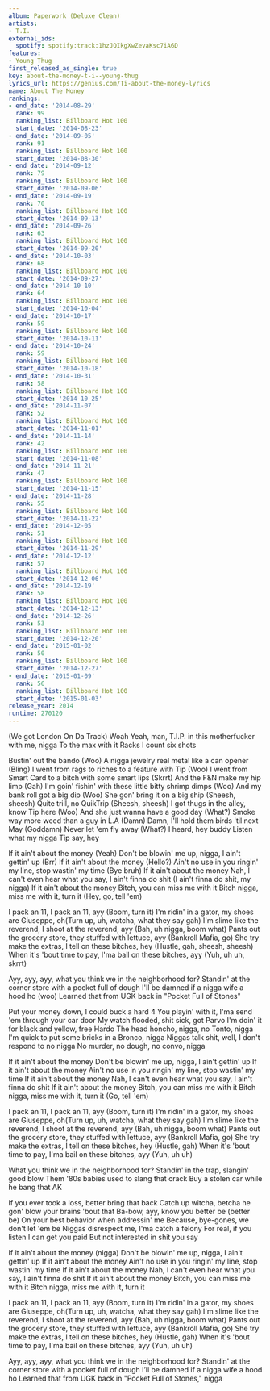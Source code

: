 ```yaml
---
album: Paperwork (Deluxe Clean)
artists:
- T.I.
external_ids:
  spotify: spotify:track:1hzJQIkgXwZevaKsc7iA6D
features:
- Young Thug
first_released_as_single: true
key: about-the-money-t-i--young-thug
lyrics_url: https://genius.com/Ti-about-the-money-lyrics
name: About The Money
rankings:
- end_date: '2014-08-29'
  rank: 99
  ranking_list: Billboard Hot 100
  start_date: '2014-08-23'
- end_date: '2014-09-05'
  rank: 91
  ranking_list: Billboard Hot 100
  start_date: '2014-08-30'
- end_date: '2014-09-12'
  rank: 79
  ranking_list: Billboard Hot 100
  start_date: '2014-09-06'
- end_date: '2014-09-19'
  rank: 70
  ranking_list: Billboard Hot 100
  start_date: '2014-09-13'
- end_date: '2014-09-26'
  rank: 63
  ranking_list: Billboard Hot 100
  start_date: '2014-09-20'
- end_date: '2014-10-03'
  rank: 68
  ranking_list: Billboard Hot 100
  start_date: '2014-09-27'
- end_date: '2014-10-10'
  rank: 64
  ranking_list: Billboard Hot 100
  start_date: '2014-10-04'
- end_date: '2014-10-17'
  rank: 59
  ranking_list: Billboard Hot 100
  start_date: '2014-10-11'
- end_date: '2014-10-24'
  rank: 59
  ranking_list: Billboard Hot 100
  start_date: '2014-10-18'
- end_date: '2014-10-31'
  rank: 58
  ranking_list: Billboard Hot 100
  start_date: '2014-10-25'
- end_date: '2014-11-07'
  rank: 52
  ranking_list: Billboard Hot 100
  start_date: '2014-11-01'
- end_date: '2014-11-14'
  rank: 42
  ranking_list: Billboard Hot 100
  start_date: '2014-11-08'
- end_date: '2014-11-21'
  rank: 47
  ranking_list: Billboard Hot 100
  start_date: '2014-11-15'
- end_date: '2014-11-28'
  rank: 55
  ranking_list: Billboard Hot 100
  start_date: '2014-11-22'
- end_date: '2014-12-05'
  rank: 51
  ranking_list: Billboard Hot 100
  start_date: '2014-11-29'
- end_date: '2014-12-12'
  rank: 57
  ranking_list: Billboard Hot 100
  start_date: '2014-12-06'
- end_date: '2014-12-19'
  rank: 58
  ranking_list: Billboard Hot 100
  start_date: '2014-12-13'
- end_date: '2014-12-26'
  rank: 53
  ranking_list: Billboard Hot 100
  start_date: '2014-12-20'
- end_date: '2015-01-02'
  rank: 50
  ranking_list: Billboard Hot 100
  start_date: '2014-12-27'
- end_date: '2015-01-09'
  rank: 56
  ranking_list: Billboard Hot 100
  start_date: '2015-01-03'
release_year: 2014
runtime: 270120
---
```

(We got London On Da Track)
Woah
Yeah, man, T.I.P. in this motherfucker with me, nigga
To the max with it
Racks
I count six shots


Bustin' out the bando (Woo)
A nigga jewelry real metal like a can opener (Bling)
I went from rags to riches to a feature with Tip (Woo)
I went from Smart Card to a bitch with some smart lips (Skrrt)
And the F&N make my hip limp (Gah)
I'm goin' fishin' with these little bitty shrimp dimps (Woo)
And my bank roll got a big dip (Woo)
She gon' bring it on a big ship (Sheesh, sheesh)
Quite trill, no QuikTrip (Sheesh, sheesh)
I got thugs in the alley, know Tip here (Woo)
And she just wanna have a good day (What?)
Smoke way more weed than a guy in L.A (Damn)
Damn, I'll hold them birds 'til next May (Goddamn)
Never let 'em fly away (What?)
I heard, hey buddy
Listen what my nigga Tip say, hey


If it ain't about the money (Yeah)
Don't be blowin' me up, nigga, I ain't gettin' up (Brr)
If it ain't about the money (Hello?)
Ain't no use in you ringin' my line, stop wastin' my time (Bye bruh)
If it ain't about the money
Nah, I can't even hear what you say, I ain't finna do shit (I ain't finna do shit, my nigga)
If it ain't about the money
Bitch, you can miss me with it
Bitch nigga, miss me with it, turn it (Hey, go, tell 'em)


I pack an 11, I pack an 11, ayy (Boom, turn it)
I'm ridin' in a gator, my shoes are Giuseppe, oh(Turn up, uh, watcha, what they say gah)
I'm slime like the reverend, I shoot at the reverend, ayy (Bah, uh nigga, boom what)
Pants out the grocery store, they stuffed with lettuce, ayy (Bankroll Mafia, go)
She try make the extras, I tell on these bitches, hey (Hustle, gah, sheesh, sheesh)
When it's 'bout time to pay, I'ma bail on these bitches, ayy (Yuh, uh uh, skrrt)


Ayy, ayy, ayy, what you think we in the neighborhood for?
Standin' at the corner store with a pocket full of dough
I'll be damned if a nigga wife a hood ho (woo)
Learned that from UGK back in "Pocket Full of Stones"


Put your money down, I could buck a hard 4
You playin' with it, I'ma send 'em through your car door
My watch flooded, shit sick, got Parvo
I'm doin' it for black and yellow, free Hardo
The head honcho, nigga, no Tonto, nigga
I'm quick to put some bricks in a Bronco, nigga
Niggas talk shit, well, I don't respond to no nigga
No murder, no dough, no convo, nigga


If it ain't about the money
Don't be blowin' me up, nigga, I ain't gettin' up
If it ain't about the money
Ain't no use in you ringin' my line, stop wastin' my time
If it ain't about the money
Nah, I can't even hear what you say, I ain't finna do shit
If it ain't about the money
Bitch, you can miss me with it
Bitch nigga, miss me with it, turn it (Go, tell 'em)


I pack an 11, I pack an 11, ayy (Boom, turn it)
I'm ridin' in a gator, my shoes are Giuseppe, oh(Turn up, uh, watcha, what they say gah)
I'm slime like the reverend, I shoot at the reverend, ayy (Bah, uh nigga, boom what)
Pants out the grocery store, they stuffed with lettuce, ayy (Bankroll Mafia, go)
She try make the extras, I tell on these bitches, hey (Hustle, gah)
When it's 'bout time to pay, I'ma bail on these bitches, ayy (Yuh, uh uh)


What you think we in the neighborhood for?
Standin' in the trap, slangin' good blow
Them '80s babies used to slang that crack
Buy a stolen car while he bang that AK


If you ever took a loss, better bring that back
Catch up witcha, betcha he gon' blow your brains 'bout that
Ba-bow, ayy, know you better be (better be)
On your best behavior when addressin' me
Because, bye-gones, we don't let 'em be
Niggas disrespect me, I'ma catch a felony
For real, if you listen I can get you paid
But not interested in shit you say


If it ain't about the money (nigga)
Don't be blowin' me up, nigga, I ain't gettin' up
If it ain't about the money
Ain't no use in you ringin' my line, stop wastin' my time
If it ain't about the money
Nah, I can't even hear what you say, I ain't finna do shit
If it ain't about the money
Bitch, you can miss me with it
Bitch nigga, miss me with it, turn it


I pack an 11, I pack an 11, ayy (Boom, turn it)
I'm ridin' in a gator, my shoes are Giuseppe, oh(Turn up, uh, watcha, what they say gah)
I'm slime like the reverend, I shoot at the reverend, ayy (Bah, uh nigga, boom what)
Pants out the grocery store, they stuffed with lettuce, ayy (Bankroll Mafia, go)
She try make the extras, I tell on these bitches, hey (Hustle, gah)
When it's 'bout time to pay, I'ma bail on these bitches, ayy (Yuh, uh uh)


Ayy, ayy, ayy, what you think we in the neighborhood for?
Standin' at the corner store with a pocket full of dough
I’ll be damned if a nigga wife a hood ho
Learned that from UGK back in "Pocket Full of Stones," nigga
